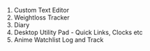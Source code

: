1. Custom Text Editor
2. Weightloss Tracker
3. Diary 
4. Desktop Utility Pad - Quick Links, Clocks etc
5. Anime Watchlist Log and Track